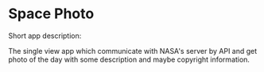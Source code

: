 # Space Photo

Short app description:

The single view app which communicate with NASA's server by API and get photo of the day with some description and maybe copyright information.
